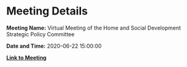 # Meeting Details

**Meeting Name:** Virtual Meeting of the Home and Social Development Strategic Policy Committee

**Date and Time:** 2020-06-22 15:00:00

**[Link to Meeting](https://www.limerick.ie/council/whats-on/meeting-home-and-social-development-strategic-policy-committee-6)**
